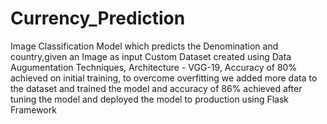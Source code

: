 # Currency_Prediction
 
Image Classification Model which predicts the Denomination and country,given an Image as input
Custom Dataset created using Data Augumentation Techniques,
Architecture - VGG-19,
Accuracy of 80% achieved on initial training, to overcome  overfitting we added more data to the dataset and trained the model and accuracy of 86% achieved after tuning the model and deployed the model to production using Flask Framework
